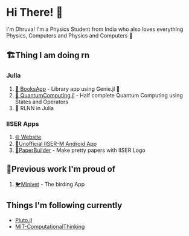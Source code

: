 # Hi There! :wave:

I'm Dhruva!
I'm a Physics Student from India who also loves everything Physics, Computers and Physics and Computers :hand_over_mouth:

## :building_construction:Thing I am doing rn

### Julia 
1. [:book: BooksApp](https://github.com/IISERM/BooksApp) - Library app using Genie.jl :genie:
2. [:microscope: QuantumComputing.jl](https://github.com/DhruvaSambrani/QuantumComputing.jl) - Half complete Quantum Computing using States and Operators
3. :robot: RLNN in Julia

### IISER Apps
1. [:globe_with_meridians: Website](https://iiserm.github.com)
2. [:iphone:Unofficial IISER-M Android App](https://play.google.com/store/apps/details?id=com.dhruva.iiser)
3. [:memo:PaperBuilder](https://iiserm.github.com/PaperBuilder) - Make pretty papers with IISER Logo

## :peacock:Previous work I'm proud of
1. [:bird:Minivet](http://manjarijain.net/Minivet.html) - The birding App

## Things I'm following currently
- [Pluto.jl](https://github.com/fonsp/Pluto.jl)
- [MIT-ComputationalThinking](https://computationalthinking.mit.edu/Fall20/)
